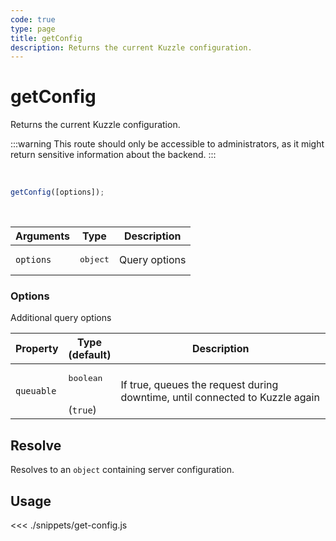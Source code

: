 ```yaml
---
code: true
type: page
title: getConfig
description: Returns the current Kuzzle configuration.
---
```


# getConfig

Returns the current Kuzzle configuration.

:::warning
This route should only be accessible to administrators, as it might return sensitive information about the backend.
:::

<br/>

```js
getConfig([options]);
```

<br/>

| Arguments | Type              | Description   |
| --------- | ----------------- | ------------- |
| `options` | <pre>object</pre> | Query options |

### **Options**

Additional query options

| Property   | Type<br/>(default)              | Description                                                                  |
| ---------- | ------------------------------- | ---------------------------------------------------------------------------- |
| `queuable` | <pre>boolean</pre><br/>(`true`) | If true, queues the request during downtime, until connected to Kuzzle again |

## Resolve

Resolves to an `object` containing server configuration.

## Usage

<<< ./snippets/get-config.js
